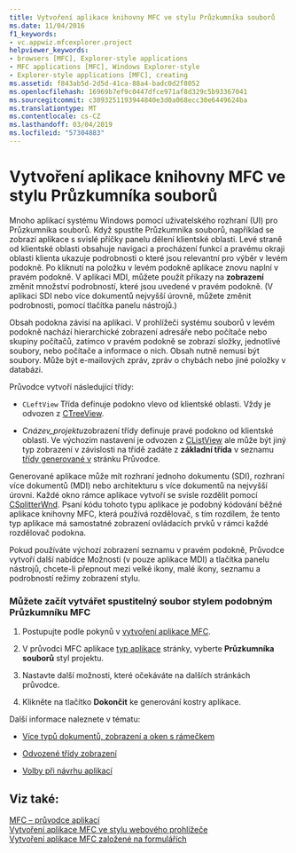 ```yaml
---
title: Vytvoření aplikace knihovny MFC ve stylu Průzkumníka souborů
ms.date: 11/04/2016
f1_keywords:
- vc.appwiz.mfcexplorer.project
helpviewer_keywords:
- browsers [MFC], Explorer-style applications
- MFC applications [MFC], Windows Explorer-style
- Explorer-style applications [MFC], creating
ms.assetid: f843ab5d-2d5d-41ca-88a4-badc0d2f8052
ms.openlocfilehash: 16969b7ef9c0447dfce971af8d329c5b93367041
ms.sourcegitcommit: c3093251193944840e3d0a068ecc30e6449624ba
ms.translationtype: MT
ms.contentlocale: cs-CZ
ms.lasthandoff: 03/04/2019
ms.locfileid: "57304883"
---
```

# <a name="creating-a-file-explorer-style-mfc-application"></a>Vytvoření aplikace knihovny MFC ve stylu Průzkumníka souborů

Mnoho aplikací systému Windows pomocí uživatelského rozhraní (UI) pro Průzkumníka souborů. Když spustíte Průzkumníka souborů, například se zobrazí aplikace s svislé příčky panelu dělení klientské oblasti. Levé straně od klientské oblasti obsahuje navigaci a procházení funkcí a pravému okraji oblasti klienta ukazuje podrobnosti o které jsou relevantní pro výběr v levém podokně. Po kliknutí na položku v levém podokně aplikace znovu naplní v pravém podokně. V aplikaci MDI, můžete použít příkazy na **zobrazení** změnit množství podrobností, které jsou uvedené v pravém podokně. (V aplikaci SDI nebo více dokumentů nejvyšší úrovně, můžete změnit podrobnosti, pomocí tlačítka panelu nástrojů.)

Obsah podokna závisí na aplikaci. V prohlížeči systému souborů v levém podokně nachází hierarchické zobrazení adresáře nebo počítače nebo skupiny počítačů, zatímco v pravém podokně se zobrazí složky, jednotlivé soubory, nebo počítače a informace o nich. Obsah nutně nemusí být soubory. Může být e-mailových zpráv, zpráv o chybách nebo jiné položky v databázi.

Průvodce vytvoří následující třídy:

- `CLeftView` Třída definuje podokno vlevo od klientské oblasti. Vždy je odvozen z [CTreeView](../../mfc/reference/ctreeview-class.md).

- C*název_projektu*zobrazení třídy definuje pravé podokno od klientské oblasti. Ve výchozím nastavení je odvozen z [CListView](../../mfc/reference/clistview-class.md) ale může být jiný typ zobrazení v závislosti na třídě zadáte z **základní třída** v seznamu [třídy generované v](../../mfc/reference/generated-classes-mfc-application-wizard.md) stránku Průvodce.

Generované aplikace může mít rozhraní jednoho dokumentu (SDI), rozhraní více dokumentů (MDI) nebo architekturu s více dokumentů na nejvyšší úrovni. Každé okno rámce aplikace vytvoří se svisle rozdělit pomocí [CSplitterWnd](../../mfc/reference/csplitterwnd-class.md). Psaní kódu tohoto typu aplikace je podobný kódování běžné aplikace knihovny MFC, která používá rozdělovač, s tím rozdílem, že tento typ aplikace má samostatné zobrazení ovládacích prvků v rámci každé rozdělovač podokna.

Pokud používáte výchozí zobrazení seznamu v pravém podokně, Průvodce vytvoří další nabídce Možnosti (v pouze aplikace MDI) a tlačítka panelu nástrojů, chcete-li přepnout mezi velké ikony, malé ikony, seznamu a podrobností režimy zobrazení stylu.

### <a name="to-begin-creating-a-file-explorer-style-mfc-executable"></a>Můžete začít vytvářet spustitelný soubor stylem podobným Průzkumníku MFC

1. Postupujte podle pokynů v [vytvoření aplikace MFC](../../mfc/reference/creating-an-mfc-application.md).

1. V průvodci MFC aplikace [typ aplikace](../../mfc/reference/application-type-mfc-application-wizard.md) stránky, vyberte **Průzkumníka souborů** styl projektu.

1. Nastavte další možnosti, které očekáváte na dalších stránkách průvodce.

1. Klikněte na tlačítko **Dokončit** ke generování kostry aplikace.

Další informace naleznete v tématu:

- [Více typů dokumentů, zobrazení a oken s rámečkem](../../mfc/multiple-document-types-views-and-frame-windows.md)

- [Odvozené třídy zobrazení](../../mfc/derived-view-classes-available-in-mfc.md)

- [Volby při návrhu aplikací](../../mfc/application-design-choices.md)

## <a name="see-also"></a>Viz také:

[MFC – průvodce aplikací](../../mfc/reference/mfc-application-wizard.md)<br/>
[Vytvoření aplikace MFC ve stylu webového prohlížeče](../../mfc/reference/creating-a-web-browser-style-mfc-application.md)<br/>
[Vytvoření aplikace MFC založené na formulářích](../../mfc/reference/creating-a-forms-based-mfc-application.md)
